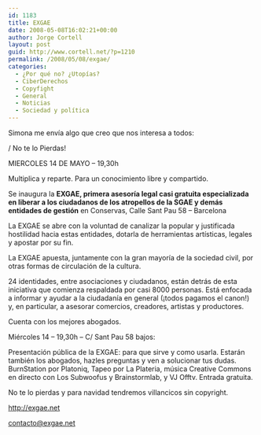 ```yaml
---
id: 1183
title: EXGAE
date: 2008-05-08T16:02:21+00:00
author: Jorge Cortell
layout: post
guid: http://www.cortell.net/?p=1210
permalink: /2008/05/08/exgae/
categories:
  - ¿Por qué no? ¿Utopías?
  - CiberDerechos
  - Copyfight
  - General
  - Noticias
  - Sociedad y polí­tica
---
```

Simona me envía algo que creo que nos interesa a todos:

/ No te lo Pierdas!

MIERCOLES 14 DE MAYO &#8211; 19,30h
  
Multiplica y reparte. Para un conocimiento libre y compartido.

Se inaugura la **EXGAE, primera asesoría legal casi gratuita especializada en liberar a los ciudadanos de los atropellos de la SGAE y demás entidades de gestión** en Conservas, Calle Sant Pau 58 &#8211; Barcelona

La EXGAE se abre con la voluntad de canalizar la popular y justificada hostilidad hacia estas entidades, dotarla de herramientas artísticas, legales y apostar por su fin.

La EXGAE apuesta, juntamente con la gran mayoría de la sociedad civil, por otras formas de circulación de la cultura.

24 identidades, entre asociaciones y ciudadanos, están detrás de esta iniciativa que comienza respaldada por casi 8000 personas. Está enfocada a informar y ayudar a la ciudadanía en general (¡todos pagamos el canon!) y, en particular, a asesorar comercios, creadores, artistas y productores.
  
Cuenta con los mejores abogados.

Miércoles 14 &#8211; 19,30h &#8211; C/ Sant Pau 58 bajos:
  
Presentación pública de la EXGAE: para que sirve y como usarla. Estarán también los abogados, hazles preguntas y ven a solucionar tus dudas. BurnStation por Platoniq, Tapeo por La Plateria, música Creative Commons en directo con Los Subwoofus y Brainstormlab, y VJ Offtv. Entrada gratuita.

No te lo pierdas y para navidad tendremos villancicos sin copyright.

<a title="EXGAE" href="http://exgae.net" target="_blank">http://exgae.net</a>
  
contacto@exgae.net